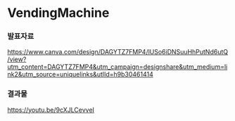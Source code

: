 # VendingMachine

### 발표자료
https://www.canva.com/design/DAGYTZ7FMP4/lUSo6iDNSuuHhPutNd6utQ/view?utm_content=DAGYTZ7FMP4&utm_campaign=designshare&utm_medium=link2&utm_source=uniquelinks&utlId=h9b30461414

### 결과물
https://youtu.be/9cXJLCevveI
